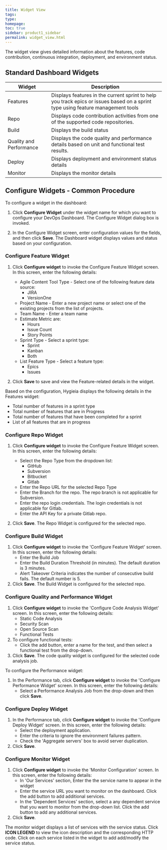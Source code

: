 ```yaml
---
title: Widget View
tags: 
type: 
homepage: 
toc: true
sidebar: product1_sidebar
permalink: widget_view.html
---
```


The widget view gives detailed information about the features, code contribution, continuous integration, deployment, and environment status.

## Standard Dashboard Widgets

|Widget | Description |
|-------|-------------|
|Features | Displays features in the current sprint to help you track epics or issues based on a sprint type using feature management tools |
|Repo | Displays code contribution activities from one of the supported code repositories. |
|Build | Displays the build status |
|Quality and Performance | Displays the code quality and performance details based on unit and functional test results. |
|Deploy | Displays deployment and environment status details |
|Monitor | Displays the monitor details |

## Configure Widgets - Common Procedure

To configure a widget in the dashboard:

1. Click **Configure Widget** under the widget name for which you want to configure your DevOps Dashboard.
   The Configure <Widget Name> Widget dialog box is invoked.
   
2. In the Configure <Widget Name> Widget screen, enter configuration values for the fields, and then click **Save**.
   The Dashboard widget displays values and status based on your configuration.

### Configure Feature Widget

1. Click **Configure widget** to invoke the Configure Feature Widget screen. In this screen, enter the following details:
   - Agile Content Tool Type - Select one of the following feature data source:
     - JIRA
     - VersionOne
   - Project Name - Enter a new project name or select one of the existing projects from the list of projects.
   - Team Name - Enter a team name
   - Estimate Metric are:
     - Hours
     - Issue Count
     - Story Points
   - Sprint Type - Select a sprint type:
     - Sprint
     - Kanban
     - Both
   - List Feature Type - Select a feature type:
     - Epics
     - Issues

2. Click **Save** to save and view the Feature-related details in the widget.

Based on the configuration, Hygieia displays the following details in the Features widget:

- Total number of features in a sprint type
- Total number of features that are in Progress
- Total number of features that have been completed for a sprint
- List of all features that are in progress

### Configure Repo Widget

1. Click **Configure widget** to invoke the Configure Feature Widget screen. In this screen, enter the following details:
   - Select the Repo Type from the dropdown list:
     - GitHub
	 - Subversion
	 - Bitbucket
	 - Gitlab
   - Enter the Repo URL for the selected Repo Type
   - Enter the Branch for the repo. The repo branch is not applicable for Subversion.
   - Enter the repo login credentials. The login credentials is not applicable for Gitlab.
   - Enter the API Key for a private Gitlab repo.
   
2. Click **Save**. The Repo Widget is configured for the selected repo.

### Configure Build Widget

1. Click **Configure widget** to invoke the 'Configure Feature Widget' screen. In this screen, enter the following details:
   - Enter the Build Job 
   - Enter the Build Duration Threshold (in minutes). The default duration is 3 minutes.
   - Alert Takeover Criteria indicates the number of consecutive build fails. The default number is 5.
2. Click **Save**. The Build Widget is configured for the selected repo.

### Configure Quality and Performance Widget

1. Click **Configure widget** to invoke the 'Configure Code Analysis Widget' screen. In this screen, enter the following details:
   - Static Code Analysis
   - Security Scan
   - Open Source Scan
   - Functional Tests
2. To configure functional tests:
   - Click the add button, enter a name for the test, and then select a functional test from the drop-down.
3. Click **Save**. The code quality widget is configured for the selected code analysis job.

To configure the Performance widget:

1. In the Performance tab, click **Configure widget** to invoke the 'Configure Performance Widget' screen. In this screen, enter the following details:
   - Select a Performance Analysis Job from the drop-down and then click **Save**.
   
### Configure Deploy Widget

1. In the Performance tab, click **Configure widget** to invoke the 'Configure Deploy Widget' screen. In this screen, enter the following details:
   - Select the deployment application.
   - Enter the criteria to ignore the environment failures pattern.
   - Check the 'Aggregate servers' box to avoid server duplication.
2. Click **Save**. 

### Configure Monitor Widget

1. Click **Configure widget** to invoke the 'Monitor Configuration' screen. In this screen, enter the following details:
   - In 'Our Services' section, Enter the the service name to appear in the widget
   - Enter the service URL you want to monitor on the dashboard. 
     Click the add button to add additional services.
   - In the 'Dependent Services' section, select a any dependent service that you want to monitor from the drop-down list. 
     Click the add button to add any additional services.
2. Click **Save**. 

The monitor widget displays a list of services with the service status. Click **ICON LEGEND** to view the icon description and the corresponding HTTP code.
Click on each service listed in the widget to add add/modify the service status.

